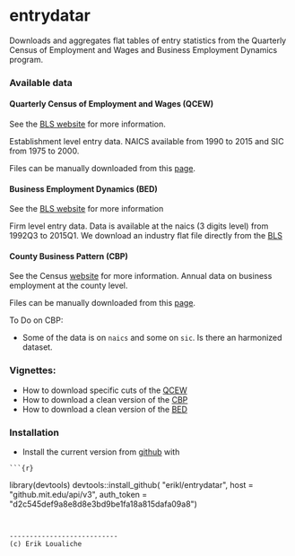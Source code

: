 entrydatar
======

Downloads and aggregates flat tables of entry statistics from the Quarterly Census of Employment and Wages and Business Employment Dynamics program. 

### Available data
  
#### Quarterly Census of Employment and Wages (QCEW) 
See the [BLS website](http://www.bls.gov/cew/home.htm) for more information.

Establishment level entry data.
NAICS available from 1990 to 2015 and SIC from 1975 to 2000.   

Files can be manually downloaded from this [page](http://www.bls.gov/cew/datatoc.htm).


#### Business Employment Dynamics (BED)
See the [BLS website](http://www.bls.gov/bdm/home.htm) for more information

Firm level entry data.
Data is available at the naics (3 digits level) from 1992Q3 to 2015Q1. 
We download an industry flat file directly from the [BLS](http://www.bls.gov/web/cewbd/bd_data_ind3.txt)


#### County Business Pattern (CBP)
See the Census [website](http://www.census.gov/econ/cbp/) for more information.
Annual data on business employment at the county level.

Files can be manually downloaded from this [page](http://www.census.gov/econ/cbp/download/).

To Do on CBP:
- Some of the data is on `naics` and some on `sic`. Is there an harmonized dataset.

### Vignettes: 
  - How to download specific cuts of the [QCEW](vignettes/qcew.Rmd)
  - How to download a clean version of the [CBP](vignettes/cbp.Rmd)
  - How to download a clean version of the [BED](vignettes/bed.Rmd)


### Installation
  -  Install the current version from [github](https://github.mit.edu/erikl/entrydatar) with

	```{r}
library(devtools)
devtools::install_github(
  "erikl/entrydatar", 
  host = "github.mit.edu/api/v3", 
  auth_token = "d2c545def9a8e8d8e3bd9be1fa18a815dafa09a8")
```


---------------------------
(c) Erik Loualiche
